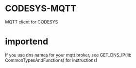 # CODESYS-MQTT
MQTT client for CODESYS

# importend

If you use dns names for your mqtt broker, see GET_DNS_IP(lib CommonTypesAndFunctions) for instructions!
